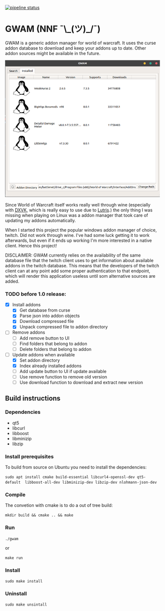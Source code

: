 [![pipeline status](https://gitlab.com/jonasknarbakk/WoW-AddonManager/badges/qt5/pipeline.svg)](https://gitlab.com/jonasknarbakk/WoW-AddonManager/commits/qt5)

# GWAM (NNF ¯\\\_(ツ)\_/¯)

GWAM is a generic addon manager for world of warcraft. It uses the curse addon
database to download and keep your addons up to date. Other addon sources might
be available in the future.

![](resources/images/gwam-preview.png)

Since World of Warcraft itself works really well through wine (especially with
[DXVK](https://github.com/doitsujin/dxvk), which is really easy to use due to
[Lutris](https://github.com/lutris/lutris).) the only thing I was missing when
playing on Linux was a addon manager that took care of updating my addons
automatically.

When I started this project the popular windows addon manager of choice, twitch.
Did not work through wine. I've had some luck getting it to work afterwards, but
even if it ends up working I'm more interested in a native client.
Hence this project!

DISCLAIMER: GWAM currently relies on the availability of the same database file
that the twitch client uses to get information about available addons in the
twitch database. This means that the developers of the twitch client can at any
point add some proper authentication to that endpoint, which will render this
application useless until som alternative sources are added.

### TODO before 1.0 release:

- [x] Install addons
	- [x] Get database from curse
	- [x] Parse json into addon objects
	- [x] Download compressed file
	- [x] Unpack compressed file to addon directory
- [ ] Remove addons
	- [ ] Add remove button to UI
	- [ ] Find folders that belong to addon
	- [ ] Delete folders that belong to addon
- [ ] Update addons when available
	- [x] Set addon directory
	- [x] Index already installed addons
	- [ ] Add update button to UI if update available
	- [ ] Use remove function to remove old version
	- [ ] Use download function to download and extract new version

## Build instructions

### Dependencies

- qt5
- libcurl
- libboost
- libminizip
- libzip

### Install prerequisites
To build from source on Ubuntu you need to install the dependencies:

`sudo apt install cmake build-essential libcurl4-openssl-dev qt5-default 
libboost-all-dev libminizip-dev libzip-dev nlohmann-json-dev`

### Compile
The convetion with cmake is to do a out of tree build:

`mkdir build && cmake .. && make`

### Run
`./gwam`

or

`make run`

### Install
`sudo make install`

### Uninstall
`sudo make unsintall`
